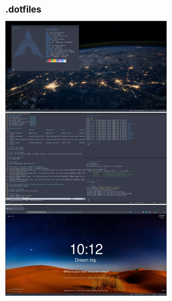 # .dotfiles
![neofetch](/screenshots/neofetch.png)
![terminal](/screenshots/terminal.png)
![firefox](/screenshots/firefox.png)
